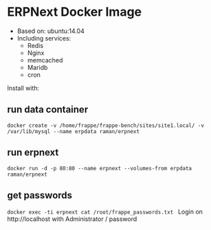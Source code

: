 # ERPNext Docker Image
* Based on: ubuntu:14.04
* Including services: 
  * Redis
  * Nginx
  * memcached
  * Maridb
  * cron
 
 Install with:
## run data container
`docker create -v /home/frappe/frappe-bench/sites/site1.local/ -v /var/lib/mysql --name erpdata raman/erpnext
`
## run erpnext
`docker run -d -p 80:80 --name erpnext --volumes-from erpdata raman/erpnext
`
## get passwords
`docker exec -ti erpnext cat /root/frappe_passwords.txt
`
Login on http://localhost with Administrator / password
